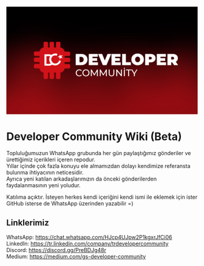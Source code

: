 ![Banner](https://github.com/CagatayAkkas/DevCom-Wiki/blob/main/BANNER%201080.jpg)

# Developer Community Wiki (Beta)

Topluluğumuzun WhatsApp grubunda her gün paylaştığımız gönderiler ve ürettiğimiz içerikleri içeren repodur.  
Yıllar içinde çok fazla konuyu ele almamızdan dolayı kendimize referansta bulunma ihtiyacının neticesidir.  
Ayrıca yeni katılan arkadaşlarımızın da önceki gönderilerden faydalanmasının yeni yoludur.

Katılıma açıktır. İsteyen herkes kendi içeriğini kendi ismi ile eklemek için ister GitHub isterse de WhatsApp üzerinden yazabilir =)

## Linklerimiz

WhatsApp: https://chat.whatsapp.com/HJcp4UJpw2P1kgxrJfCi06  
LinkedIn: https://tr.linkedin.com/company/trdevelopercommunity  
Discord: https://discord.gg/PreBDJg48r  
Medium: https://medium.com/gs-developer-community
